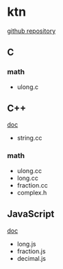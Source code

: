 # ktn
[github repository](https://github.com/kittttttan/ktn)

## C

### math

* ulong.c

## C++

[doc](http://kittttttan.web.fc2.com/ktn/)

* string.cc

### math

* ulong.cc
* long.cc
* fraction.cc
* complex.h

## JavaScript

[doc](http://kittttttan.web.fc2.com/js/)

* long.js
* fraction.js
* decimal.js
